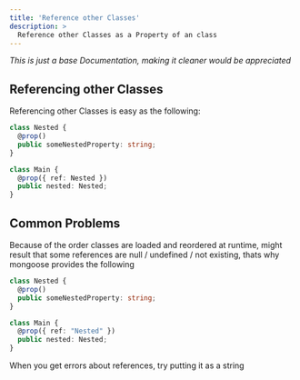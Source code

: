 ```yaml
---
title: 'Reference other Classes'
description: >
  Reference other Classes as a Property of an class
---
```


*This is just a base Documentation, making it cleaner would be appreciated*

## Referencing other Classes

Referencing other Classes is easy as the following:

```ts
class Nested {
  @prop()
  public someNestedProperty: string;
}

class Main {
  @prop({ ref: Nested })
  public nested: Nested;
}
```

## Common Problems

Because of the order classes are loaded and reordered at runtime, might result that some references are null / undefined / not existing, thats why mongoose provides the following

```ts
class Nested {
  @prop()
  public someNestedProperty: string;
}

class Main {
  @prop({ ref: "Nested" })
  public nested: Nested;
}
```

When you get errors about references, try putting it as a string
